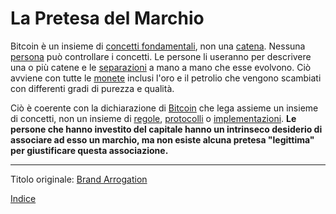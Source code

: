 # La Pretesa del Marchio



Bitcoin è un insieme di [concetti fondamentali](ch027-cryptodynamic-principles.md), non una [catena](ch101-glossary.md#catena). Nessuna [persona](ch101-glossary.md#persona) può controllare i concetti. Le persone li useranno per descrivere una o più catene e le [separazioni](ch101-glossary.md#separazione-split) a mano a mano che esse evolvono. Ciò avviene con tutte le [monete](ch005-money-taxonomy.md) inclusi l'oro e il petrolio che vengono scambiati con differenti gradi di purezza e qualità.

Ciò è coerente con la dichiarazione di [Bitcoin](https://bitcoin.org/bitcoin.pdf) che lega assieme un insieme di concetti, non un insieme di [regole](ch101-glossary.md#regola), [protocolli](ch101-glossary.md#protocollo) o [implementazioni](ch101-glossary.md#implementazione). **Le persone che hanno investito del capitale hanno un intrinseco desiderio di associare ad esso un marchio, ma non esiste alcuna pretesa "legittima" per giustificare questa associazione.**    

---

Titolo originale: [Brand Arrogation](https://github.com/libbitcoin/libbitcoin-system/wiki/Brand-Arrogation)

[Indice](/README.md)

